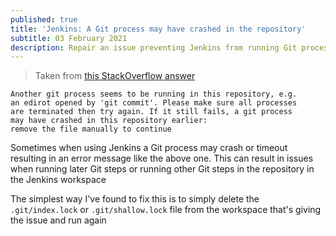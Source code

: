 ```yaml
---
published: true
title: 'Jenkins: A Git process may have crashed in the repository'
subtitle: 03 February 2021
description: Repair an issue preventing Jenkins from running Git processes
---
```


> Taken from [this StackOverflow answer](https://stackoverflow.com/questions/38004148/another-git-process-seems-to-be-running-in-this-repository)

```
Another git process seems to be running in this repository, e.g.
an edirot opened by 'git commit'. Please make sure all processes
are terminated then try again. If it still fails, a git process
may have crashed in this repository earlier:
remove the file manually to continue
```

Sometimes when using Jenkins a Git process may crash or timeout resulting in an error message like the above one. This can result in issues when running later Git steps or running other Git steps in the repository in the Jenkins workspace

The simplest way I've found to fix this is to simply delete the `.git/index.lock` or `.git/shallow.lock` file from the workspace that's giving the issue and run again
